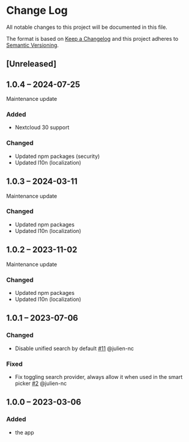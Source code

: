 # Change Log
All notable changes to this project will be documented in this file.

The format is based on [Keep a Changelog](http://keepachangelog.com/)
and this project adheres to [Semantic Versioning](http://semver.org/).

## [Unreleased]

## 1.0.4 – 2024-07-25

Maintenance update

### Added

- Nextcloud 30 support

### Changed

- Updated npm packages (security)
- Updated l10n (localization)

## 1.0.3 – 2024-03-11

Maintenance update

### Changed

- Updated npm packages
- Updated l10n (localization)

## 1.0.2 – 2023-11-02

Maintenance update

### Changed

- Updated npm packages
- Updated l10n (localization)

## 1.0.1 – 2023-07-06

### Changed

- Disable unified search by default [#11](https://github.com/nextcloud/integration_peertube/pull/11) @julien-nc

### Fixed

- Fix toggling search provider, always allow it when used in the smart picker [#2](https://github.com/nextcloud/integration_peertube/pull/2) @julien-nc

## 1.0.0 – 2023-03-06
### Added
* the app
